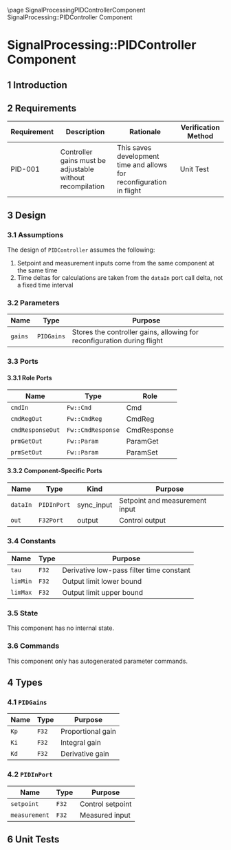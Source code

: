 \page SignalProcessingPIDControllerComponent SignalProcessing::PIDController Component
# SignalProcessing::PIDController Component

## 1 Introduction

## 2 Requirements

Requirement | Description | Rationale | Verification Method
---- | ---- | ---- | ----
PID-001 | Controller gains must be adjustable without recompilation | This saves development time and allows for reconfiguration in flight | Unit Test

## 3 Design

### 3.1 Assumptions

The design of `PIDController` assumes the following:

 1. Setpoint and measurement inputs come from the same component at the same time
 2. Time deltas for calculations are taken from the `dataIn` port call delta, not a fixed time interval

### 3.2 Parameters

Name | Type | Purpose
---- | ---- | ----
`gains` | `PIDGains` | Stores the controller gains, allowing for reconfiguration during flight

### 3.3 Ports

#### 3.3.1 Role Ports

Name | Type | Role
---- | ---- | ----
`cmdIn` | `Fw::Cmd` | Cmd
`cmdRegOut` | `Fw::CmdReg` | CmdReg
`cmdResponseOut` | `Fw::CmdResponse` | CmdResponse
`prmGetOut` | `Fw::Param` | ParamGet
`prmSetOut` | `Fw::Param` | ParamSet

#### 3.3.2 Component-Specific Ports

Name | Type | Kind | Purpose
---- | ---- | ---- | ----
`dataIn` | `PIDInPort` | sync_input | Setpoint and measurement input
`out` | `F32Port` | output | Control output

### 3.4 Constants

Name | Type | Purpose
---- | ---- | ----
`tau` | `F32` | Derivative low-pass filter time constant
`limMin` | `F32` | Output limit lower bound
`limMax` | `F32` | Output limit upper bound

### 3.5 State

This component has no internal state.

### 3.6 Commands

This component only has autogenerated parameter commands.

## 4 Types

### 4.1 `PIDGains`

Name | Type | Purpose
---- | ---- | ----
`Kp` | `F32` | Proportional gain
`Ki` | `F32` | Integral gain
`Kd` | `F32` | Derivative gain

### 4.2 `PIDInPort`

Name | Type | Purpose
---- | ---- | ----
`setpoint` | `F32` | Control setpoint
`measurement` | `F32` | Measured input

## 6 Unit Tests
